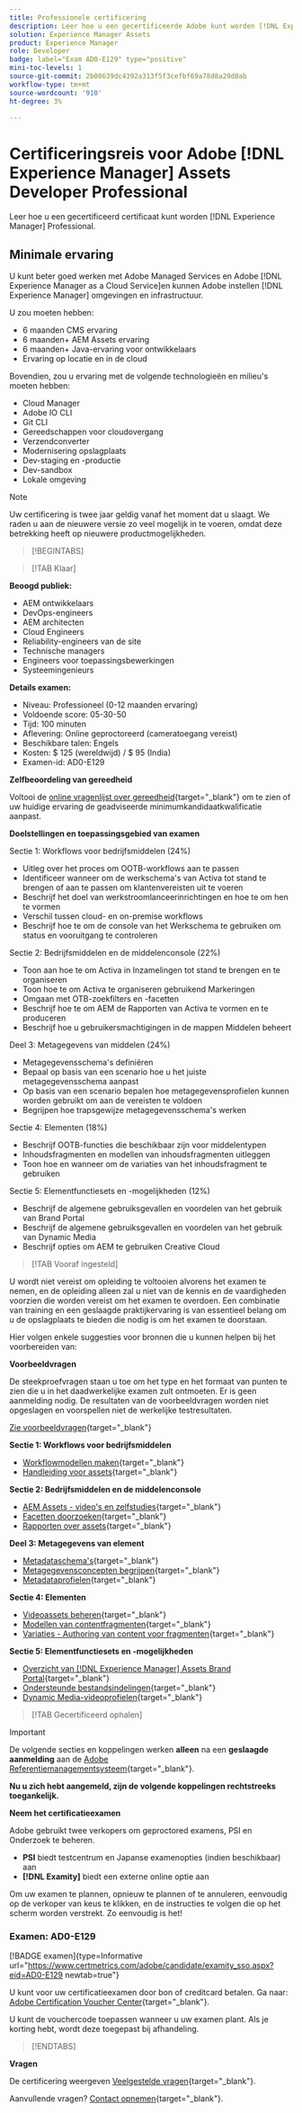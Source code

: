 ```yaml
---
title: Professionele certificering
description: Leer hoe u een gecertificeerde Adobe kunt worden [!DNL Experience Manager] Professional.
solution: Experience Manager Assets
product: Experience Manager
role: Developer
badge: label="Exam AD0-E129" type="positive"
mini-toc-levels: 1
source-git-commit: 2b08639dc4392a313f5f3cefbf69a78d8a29d0ab
workflow-type: tm+mt
source-wordcount: '910'
ht-degree: 3%

---
```


# Certificeringsreis voor Adobe [!DNL Experience Manager] Assets Developer Professional

Leer hoe u een gecertificeerd certificaat kunt worden [!DNL Experience Manager] Professional.

## Minimale ervaring

U kunt beter goed werken met Adobe Managed Services en Adobe [!DNL Experience Manager as a Cloud Service]en kunnen Adobe instellen [!DNL Experience Manager] omgevingen en infrastructuur.

U zou moeten hebben:

* 6 maanden CMS ervaring
* 6 maanden+ AEM Assets ervaring
* 6 maanden+ Java-ervaring voor ontwikkelaars
* Ervaring op locatie en in de cloud

Bovendien, zou u ervaring met de volgende technologieën en milieu&#39;s moeten hebben:

* Cloud Manager
* Adobe IO CLI
* Git CLI
* Gereedschappen voor cloudovergang
* Verzendconverter
* Modernisering opslagplaats
* Dev-staging en -productie
* Dev-sandbox
* Lokale omgeving

>[!NOTE]
>
>Uw certificering is twee jaar geldig vanaf het moment dat u slaagt. We raden u aan de nieuwere versie zo veel mogelijk in te voeren, omdat deze betrekking heeft op nieuwere productmogelijkheden.

>[!BEGINTABS]

>[!TAB Klaar]

**Beoogd publiek:**

* AEM ontwikkelaars
* DevOps-engineers
* AEM architecten
* Cloud Engineers
* Reliability-engineers van de site
* Technische managers
* Engineers voor toepassingsbewerkingen
* Systeemingenieurs

**Details examen:**

* Niveau: Professioneel (0-12 maanden ervaring)
* Voldoende score: 05-30-50
* Tijd: 100 minuten
* Aflevering: Online geproctoreerd (cameratoegang vereist)
* Beschikbare talen: Engels
* Kosten: $ 125 (wereldwijd) / $ 95 (India)
* Examen-id: AD0-E129

**Zelfbeoordeling van gereedheid**

Voltooi de [online vragenlijst over gereedheid](https://scorpion.caveon.com/launchpad/ad-q-e208-readiness-questionnaire-for-adobe-analytics-business-practitioner-expert-exam-copy-b9x6ey/ad-q-e129-readiness-questionnaire-for-adobe-aem-assets-developer-professional-exam){target="_blank"} om te zien of uw huidige ervaring de geadviseerde minimumkandidaatkwalificatie aanpast.

**Doelstellingen en toepassingsgebied van examen**

Sectie 1: Workflows voor bedrijfsmiddelen (24%)

* Uitleg over het proces om OOTB-workflows aan te passen
* Identificeer wanneer om de werkschema&#39;s van Activa tot stand te brengen of aan te passen om klantenvereisten uit te voeren
* Beschrijf het doel van werkstroomlanceerinrichtingen en hoe te om hen te vormen
* Verschil tussen cloud- en on-premise workflows
* Beschrijf hoe te om de console van het Werkschema te gebruiken om status en vooruitgang te controleren

Sectie 2: Bedrijfsmiddelen en de middelenconsole (22%)

* Toon aan hoe te om Activa in Inzamelingen tot stand te brengen en te organiseren
* Toon hoe te om Activa te organiseren gebruikend Markeringen
* Omgaan met OTB-zoekfilters en -facetten
* Beschrijf hoe te om AEM de Rapporten van Activa te vormen en te produceren
* Beschrijf hoe u gebruikersmachtigingen in de mappen Middelen beheert

Deel 3: Metagegevens van middelen (24%)

* Metagegevensschema&#39;s definiëren
* Bepaal op basis van een scenario hoe u het juiste metagegevensschema aanpast
* Op basis van een scenario bepalen hoe metagegevensprofielen kunnen worden gebruikt om aan de vereisten te voldoen
* Begrijpen hoe trapsgewijze metagegevensschema&#39;s werken

Sectie 4: Elementen (18%)

* Beschrijf OOTB-functies die beschikbaar zijn voor middelentypen
* Inhoudsfragmenten en modellen van inhoudsfragmenten uitleggen
* Toon hoe en wanneer om de variaties van het inhoudsfragment te gebruiken

Sectie 5: Elementfunctiesets en -mogelijkheden (12%)

* Beschrijf de algemene gebruiksgevallen en voordelen van het gebruik van Brand Portal
* Beschrijf de algemene gebruiksgevallen en voordelen van het gebruik van Dynamic Media
* Beschrijf opties om AEM te gebruiken Creative Cloud

>[!TAB Vooraf ingesteld]

U wordt niet vereist om opleiding te voltooien alvorens het examen te nemen, en de opleiding alleen zal u niet van de kennis en de vaardigheden voorzien die worden vereist om het examen te overdoen. Een combinatie van training en een geslaagde praktijkervaring is van essentieel belang om u de opslagplaats te bieden die nodig is om het examen te doorstaan.

Hier volgen enkele suggesties voor bronnen die u kunnen helpen bij het voorbereiden van:

**Voorbeeldvragen**

De steekproefvragen staan u toe om het type en het formaat van punten te zien die u in het daadwerkelijke examen zult ontmoeten. Er is geen aanmelding nodig. De resultaten van de voorbeeldvragen worden niet opgeslagen en voorspellen niet de werkelijke testresultaten.

[Zie voorbeeldvragen](https://scorpion.caveon.com/launchpad/ad0-e129-adobe-experience-manager-assets-developer-professional-copy-ms27zq){target="_blank"}

**Sectie 1: Workflows voor bedrijfsmiddelen**

* [Workflowmodellen maken](https://experienceleague.adobe.com/docs/experience-manager-64/developing/extending-aem/extending-workflows/workflows-models.html?lang=en#sync-your-workflow-generate-a-runtime-model){target="_blank"}
* [Handleiding voor assets](https://experienceleague.adobe.com/docs/experience-manager-64/assets/home.html?lang=en){target="_blank"}

**Sectie 2: Bedrijfsmiddelen en de middelenconsole**

* [AEM Assets - video&#39;s en zelfstudies](https://experienceleague.adobe.com/docs/experience-manager-learn/assets/overview.html?lang=en){target="_blank"}
* [Facetten doorzoeken](https://experienceleague.adobe.com/docs/experience-manager-65/assets/administer/search-facets.html?lang=en#restoring-default-search-facets){target="_blank"}
* [Rapporten over assets](https://experienceleague.adobe.com/docs/experience-manager-65/assets/administer/asset-reports.html?lang=en){target="_blank"}

**Deel 3: Metagegevens van element**

* [Metadataschema&#39;s](https://experienceleague.adobe.com/docs/experience-manager-64/assets/administer/metadata-schemas.html?lang=en#default-metadata-schema-forms){target="_blank"}
* [Metagegevensconcepten begrijpen](https://experienceleague.adobe.com/docs/experience-manager-65/assets/administer/metadata-concepts.html?lang=en){target="_blank"}
* [Metadataprofielen](https://experienceleague.adobe.com/docs/experience-manager-64/assets/administer/metadata-profiles.html?lang=en#:~:text=Add%20a%20metadata%20profile.%20Tap%20of%20click%20the,and%20configure%20its%20properties%20in%20the%20Settings%20tab.){target="_blank"}

**Sectie 4: Elementen**

* [Videoassets beheren](https://experienceleague.adobe.com/docs/experience-manager-64/assets/managing/managing-video-assets.html?lang=en#uploading-and-previewing-video-assets){target="_blank"}
* [Modellen van contentfragmenten](https://experienceleague.adobe.com/docs/experience-manager-65/assets/content-fragments/content-fragments-models.html?lang=en#creating-a-content-fragment-model){target="_blank"}
* [Variaties - Authoring van content voor fragmenten](https://experienceleague.adobe.com/docs/experience-manager-65/assets/content-fragments/content-fragments-variations.html?lang=en#managing-variations){target="_blank"}

**Sectie 5: Elementfunctiesets en -mogelijkheden**

* [Overzicht van [!DNL Experience Manager] Assets Brand Portal](https://experienceleague.adobe.com/docs/experience-manager-brand-portal/using/introduction/brand-portal.html?lang=en){target="_blank"}
* [Ondersteunde bestandsindelingen](https://experienceleague.adobe.com/docs/experience-manager-brand-portal/using/introduction/brand-portal-supported-formats.html?lang=en){target="_blank"}
* [Dynamic Media-videoprofielen](https://experienceleague.adobe.com/docs/experience-manager-cloud-service/content/assets/dynamicmedia/video-profiles.html?lang=en){target="_blank"}

>[!TAB Gecertificeerd ophalen]

>[!IMPORTANT]
>
>De volgende secties en koppelingen werken **alleen**  na een **geslaagde aanmelding** aan de [Adobe Referentiemanagementsysteem](http://www.certmetrics.com/adobe){target="_blank"}.

**Nu u zich hebt aangemeld, zijn de volgende koppelingen rechtstreeks toegankelijk.**

**Neem het certificatieexamen**

Adobe gebruikt twee verkopers om geproctored examens, PSI en Onderzoek te beheren.

* **PSI** biedt testcentrum en Japanse examenopties (indien beschikbaar) aan
* **[!DNL Examity]** biedt een externe online optie aan

Om uw examen te plannen, opnieuw te plannen of te annuleren, eenvoudig op de verkoper van keus te klikken, en de instructies te volgen die op het scherm worden verstrekt. Zo eenvoudig is het!

### Examen: AD0-E129

[!BADGE examen]{type=Informative url="https://www.certmetrics.com/adobe/candidate/examity_sso.aspx?eid=AD0-E129 newtab=true"}

U kunt voor uw certificatieexamen door bon of creditcard betalen. Ga naar: [Adobe Certification Voucher Center](https://market.xvoucher.com/adobe/global){target="_blank"}.

U kunt de vouchercode toepassen wanneer u uw examen plant. Als je korting hebt, wordt deze toegepast bij afhandeling.

>[!ENDTABS]

**Vragen**

De certificering weergeven [Veelgestelde vragen](https://experienceleague.adobe.com/docs/certification/certification/faq.html?lang=en){target="_blank"}.

Aanvullende vragen? [Contact opnemen](mailto:certif@adobe.com){target="_blank"}.
